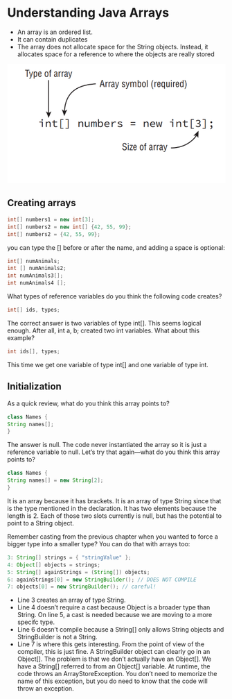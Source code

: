 # Understanding Java Arrays

- An array is an ordered list.
- It can contain duplicates
- The array does not allocate space for the String objects. Instead, it allocates space for a reference to where the objects are really stored

![arrays](resources/arrays.png)

## Creating arrays

```Java
int[] numbers1 = new int[3];
int[] numbers2 = new int[] {42, 55, 99};
int[] numbers2 = {42, 55, 99};
```

you can type the [] before or after the name, and adding a space is optional:

```Java
int[] numAnimals;
int [] numAnimals2;
int numAnimals3[];
int numAnimals4 [];
```

What types of reference variables do you think the following code creates?

```Java
int[] ids, types;
```

The correct answer is two variables of type int[]. This seems logical enough. After all, int a, b; created two int variables. What about this example?

```Java
int ids[], types;
```

This time we get one variable of type int[] and one variable of type int.

## Initialization

As a quick review, what do you think this array points to?

```Java
class Names {
String names[];
}
```

The answer is null. The code never instantiated the array so it is just a reference variable to null. Let’s
try that again—what do you think this array points to?

```Java
class Names {
String names[] = new String[2];
}
```

It is an array because it has brackets. It is an array of type String since that is the type mentioned in the declaration. It has two elements because the length is 2. Each of those two slots currently is null, but has the potential to point to a String object.

Remember casting from the previous chapter when you wanted to force a bigger type into a smaller type? You can do that with arrays too:

```Java
3: String[] strings = { "stringValue" };
4: Object[] objects = strings;
5: String[] againStrings = (String[]) objects;
6: againStrings[0] = new StringBuilder(); // DOES NOT COMPILE
7: objects[0] = new StringBuilder(); // careful!
```

- Line 3 creates an array of type String.
- Line 4 doesn’t require a cast because Object is a broader type than String. On line 5, a cast is needed because we are moving to a more specifc type.
- Line 6 doesn’t compile because a String[] only allows String objects and StringBuilder is not a String.
- Line 7 is where this gets interesting. From the point of view of the compiler, this is just fine. A StringBuilder object can clearly go in an Object[]. The problem is that we don’t actually have an Object[]. We have a String[] referred to from an Object[] variable. At runtime, the code throws an ArrayStoreException. You don’t need to memorize the name of this exception, but you do need to know that the code will throw an exception.